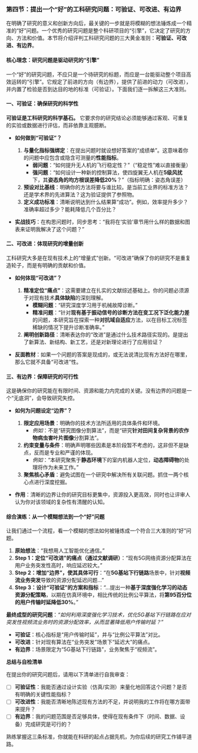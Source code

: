 ### **第四节：提出一个“好”的工科研究问题：可验证、可改进、有边界**

在明确了研究的意义和创新方向后，最关键的一步就是将模糊的想法锤炼成一个精准的“好”问题。一个优秀的研究问题是整个科研项目的“引擎”，它决定了研究的方向、方法和价值。本节将介绍评判工科研究问题的三大黄金准则：**可验证、可改进、有边界**。

#### **核心理念：研究问题是驱动研究的“引擎”**

一个“好”的研究问题，不应只是一个待研究的标题，而应是一台能驱动整个项目高效运转的“引擎”。它规定了前进的方向（有边界），提供了前进的动力（可改进），并内置了检验是否到达目的地的标准（可验证）。下面我们逐一拆解这三大准则。

#### **一、可验证：确保研究的科学性**

**可验证是工科研究的科学基石。** 它要求你的研究结论必须能够通过客观、可重复的实验或数据进行评估，而非依靠主观臆断。

*   **如何做到“可验证”？**
    1.  **与量化指标强绑定**：在提出问题时就设想好答案的“成绩单”。这意味着你的问题中应包含或隐含可测量的**性能指标**。
        *   **弱问题**：“如何提升无人机的飞行稳定性？”（“稳定性”难以直接衡量）
        *   **强问题**：“如何设计一种新的控制算法，使四旋翼无人机在**5级风扰**下，其**姿态角的均方根误差降低20%**？”（指标明确：姿态角误差）
    2.  **预设对比基线**：明确你的方法将要与谁比较。是当前工业界的标准方法？还是学术界的先进算法？这为验证提供了参照物。
    3.  **定义成功标准**：清晰说明达到什么结果算“成功”。例如，效率提升多少？准确率超过多少？能耗降低几个百分比？

*   **实战技巧**：在构思问题时，同步思考：“我将在‘实验’章节用什么样的数据和图表来证明我解决了这个问题？”

#### **二、可改进：体现研究的增量创新**

工科研究大多是在现有技术上的“增量式”创新。“可改进”确保了你的研究不是重复造轮子，而是有明确的贡献和价值。

*   **如何体现“可改进”？**
    1.  **精准定位“痛点”**：这需要建立在扎实的文献综述基础上。你的问题必须源于对现有技术**具体缺陷**的深刻理解。
        *   **模糊问题**：“研究深度学习用于机械故障诊断。”
        *   **精准问题**：“针对**现有基于振动信号的诊断方法在变工况下泛化能力差**的问题，本研究旨在探索一种**对抗域自适应**方法，以在目标工况标签稀缺的情况下提升诊断准确率。”
    2.  **阐明创新路径**：清晰表达你的“改进”是通过什么技术路径实现的。是提出了新算法、新结构、新工艺，还是对新理论进行了应用验证？

*   **反面教材**：如果一个问题的答案是现成的，或无法说清比现有方法好在哪里，那么它就不具备“可改进”性。

#### **三、有边界：保障研究的可行性**

这是确保你的研究能在有限时间、资源和能力内完成的关键。没有边界的问题是一个“无底洞”，会导致研究失控。

*   **如何为问题设定“边界”？**
    1.  **限定应用场景**：明确你的技术方法所适用的具体条件和环境。
        *   *例如*：不是“研究图像分割算法”，而是“研究**针对田间复杂背景的农作物病虫害叶片图像**分割算法”。
    2.  **约束变量与条件**：明确声明哪些因素是本阶段暂不考虑的，这非但不是缺点，反而是专业和严谨的体现。
        *   *例如*：“本研究聚焦于**静态环境**下的室内机器人定位，**动态障碍物**的处理将作为未来工作。”
    3.  **聚焦核心矛盾**：避免试图在一个研究中解决所有关联问题。抓住一两个核心点进行深度挖掘。

*   **作用**：清晰的边界让你的研究目标更集中，资源投入更高效，同时也让评审人认为你对该领域的复杂性有清醒的认知。

#### **综合演练：从一个模糊想法到一个“好”问题**

让我们通过一个流程，看一个模糊的想法如何被锤炼成一个符合三大准则的“好”问题。

1.  **原始想法**：“我想用人工智能优化通信。”
2.  **Step 1：定位“可改进”的痛点（通过文献调研）**：“现有5G网络资源分配算法在用户业务突发性高时，响应延迟较大。”
3.  **Step 2：增加“边界”，使其具体可行**：“在**5G基站下行链路**场景中，针对**视频流业务突发**导致的资源分配延迟问题...”
4.  **Step 3：设计“可验证”的方案和指标**：“...提出一种**基于深度强化学习的动态资源分配策略**，以期在仿真环境中，相比传统的比例公平算法，将**第95百分位的用户传输时延降低30%**。”

**最终成型的研究问题**：*“如何利用深度强化学习技术，优化5G基站下行链路在应对突发性视频流业务时的资源分配效率，从而显著降低用户传输时延？”*
*   **可验证**：核心指标是“用户传输时延”，并与“比例公平算法”对比。
*   **可改进**：针对现有算法在“业务突发”场景下“延迟大”的痛点。
*   **有边界**：场景限定为“5G基站下行链路”，业务聚焦于“视频流”。

**总结与自检清单**

在提出你的研究问题后，请用以下清单进行自我审查：

*   [ ] **可验证性**：我能否通过设计实验（仿真/实测）来量化地回答这个问题？是否有明确的关键性能指标？
*   [ ] **可改进性**：我能否清晰地陈述现有方法的不足，并说明我的工作将在哪方面带来提升？
*   [ ] **有边界**：我的问题范围是否足够具体，使得在现有条件下（时间、数据、设备）完成研究是可行的？

熟练掌握这三条标准，你就能在科研的起点占据先机，为你后续的研究工作铺平道路。